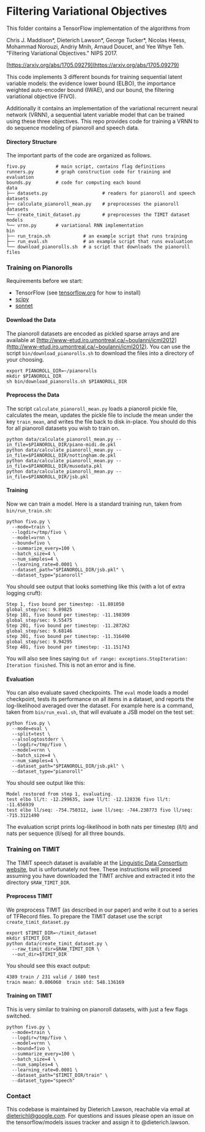# Filtering Variational Objectives

This folder contains a TensorFlow implementation of the algorithms from

Chris J. Maddison\*, Dieterich Lawson\*, George Tucker\*, Nicolas Heess, Mohammad Norouzi, Andriy Mnih, Arnaud Doucet, and Yee Whye Teh. "Filtering Variational Objectives." NIPS 2017.

[https://arxiv.org/abs/1705.09279](https://arxiv.org/abs/1705.09279)

This code implements 3 different bounds for training sequential latent variable models: the evidence lower bound (ELBO), the importance weighted auto-encoder bound (IWAE), and our bound, the filtering variational objective (FIVO).

Additionally it contains an implementation of the variational recurrent neural network (VRNN), a sequential latent variable model that can be trained using these three objectives. This repo provides code for training a VRNN to do sequence modeling of pianoroll and speech data.

#### Directory Structure
The important parts of the code are organized as follows.

```
fivo.py           # main script, contains flag definitions
runners.py        # graph construction code for training and evaluation
bounds.py         # code for computing each bound
data
├── datasets.py                    # readers for pianoroll and speech datasets
├── calculate_pianoroll_mean.py    # preprocesses the pianoroll datasets
└── create_timit_dataset.py        # preprocesses the TIMIT dataset
models
└── vrnn.py       # variational RNN implementation
bin
├── run_train.sh            # an example script that runs training
├── run_eval.sh             # an example script that runs evaluation
└── download_pianorolls.sh  # a script that downloads the pianoroll files
```

### Training on Pianorolls

Requirements before we start:

* TensorFlow (see [tensorflow.org](http://tensorflow.org) for how to install)
* [scipy](https://www.scipy.org/)
* [sonnet](https://github.com/deepmind/sonnet)


#### Download the Data

The pianoroll datasets are encoded as pickled sparse arrays and are available at [http://www-etud.iro.umontreal.ca/~boulanni/icml2012](http://www-etud.iro.umontreal.ca/~boulanni/icml2012). You can use the script `bin/download_pianorolls.sh` to download the files into a directory of your choosing.
```
export PIANOROLL_DIR=~/pianorolls
mkdir $PIANOROLL_DIR
sh bin/download_pianorolls.sh $PIANOROLL_DIR
```

#### Preprocess the Data

The script `calculate_pianoroll_mean.py` loads a pianoroll pickle file, calculates the mean, updates the pickle file to include the mean under the key `train_mean`, and writes the file back to disk in-place. You should do this for all pianoroll datasets you wish to train on.

```
python data/calculate_pianoroll_mean.py --in_file=$PIANOROLL_DIR/piano-midi.de.pkl
python data/calculate_pianoroll_mean.py --in_file=$PIANOROLL_DIR/nottingham.de.pkl
python data/calculate_pianoroll_mean.py --in_file=$PIANOROLL_DIR/musedata.pkl
python data/calculate_pianoroll_mean.py --in_file=$PIANOROLL_DIR/jsb.pkl
```

#### Training

Now we can train a model. Here is a standard training run, taken from `bin/run_train.sh`:
```
python fivo.py \
  --mode=train \
  --logdir=/tmp/fivo \
  --model=vrnn \
  --bound=fivo \
  --summarize_every=100 \
  --batch_size=4 \
  --num_samples=4 \
  --learning_rate=0.0001 \
  --dataset_path="$PIANOROLL_DIR/jsb.pkl" \
  --dataset_type="pianoroll"
```

You should see output that looks something like this (with a lot of extra logging cruft):

```
Step 1, fivo bound per timestep: -11.801050
global_step/sec: 9.89825
Step 101, fivo bound per timestep: -11.198309
global_step/sec: 9.55475
Step 201, fivo bound per timestep: -11.287262
global_step/sec: 9.68146
step 301, fivo bound per timestep: -11.316490
global_step/sec: 9.94295
Step 401, fivo bound per timestep: -11.151743
```
You will also see lines saying `Out of range: exceptions.StopIteration: Iteration finished`. This is not an error and is fine.
#### Evaluation

You can also evaluate saved checkpoints. The `eval` mode loads a model checkpoint, tests its performance on all items in a dataset, and reports the log-likelihood averaged over the dataset. For example here is a command, taken from `bin/run_eval.sh`, that will evaluate a JSB model on the test set:

```
python fivo.py \
  --mode=eval \
  --split=test \
  --alsologtostderr \
  --logdir=/tmp/fivo \
  --model=vrnn \
  --batch_size=4 \
  --num_samples=4 \
  --dataset_path="$PIANOROLL_DIR/jsb.pkl" \
  --dataset_type="pianoroll"
```

You should see output like this:
```
Model restored from step 1, evaluating.
test elbo ll/t: -12.299635, iwae ll/t: -12.128336 fivo ll/t: -11.656939
test elbo ll/seq: -754.750312, iwae ll/seq: -744.238773 fivo ll/seq: -715.3121490
```
The evaluation script prints log-likelihood in both nats per timestep (ll/t) and nats per sequence (ll/seq) for all three bounds.

### Training on TIMIT

The TIMIT speech dataset is available at the [Linguistic Data Consortium website](https://catalog.ldc.upenn.edu/LDC93S1), but is unfortunately not free. These instructions will proceed assuming you have downloaded the TIMIT archive and extracted it into the directory `$RAW_TIMIT_DIR`.

#### Preprocess TIMIT

We preprocess TIMIT (as described in our paper) and write it out to a series of TFRecord files. To prepare the TIMIT dataset use the script `create_timit_dataset.py`
```
export $TIMIT_DIR=~/timit_dataset
mkdir $TIMIT_DIR
python data/create_timit_dataset.py \
  --raw_timit_dir=$RAW_TIMIT_DIR \
  --out_dir=$TIMIT_DIR
```
You should see this exact output:
```
4389 train / 231 valid / 1680 test
train mean: 0.006060  train std: 548.136169
```

#### Training on TIMIT
This is very similar to training on pianoroll datasets, with just a few flags switched.
```
python fivo.py \
  --mode=train \
  --logdir=/tmp/fivo \
  --model=vrnn \
  --bound=fivo \
  --summarize_every=100 \
  --batch_size=4 \
  --num_samples=4 \
  --learning_rate=0.0001 \
  --dataset_path="$TIMIT_DIR/train" \
  --dataset_type="speech"
```

### Contact

This codebase is maintained by Dieterich Lawson, reachable via email at dieterichl@google.com. For questions and issues please open an issue on the tensorflow/models issues tracker and assign it to @dieterich.lawson.
